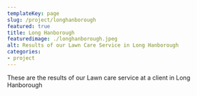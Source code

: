 ```yaml
---
templateKey: page
slug: /project/longhanborough
featured: true
title: Long Hanborough
featuredimage: ./longhanborough.jpeg
alt: Results of our Lawn Care Service in Long Hanborough
categories:
- project
---
```

These are the results of our Lawn care service at a client in Long Hanborough


